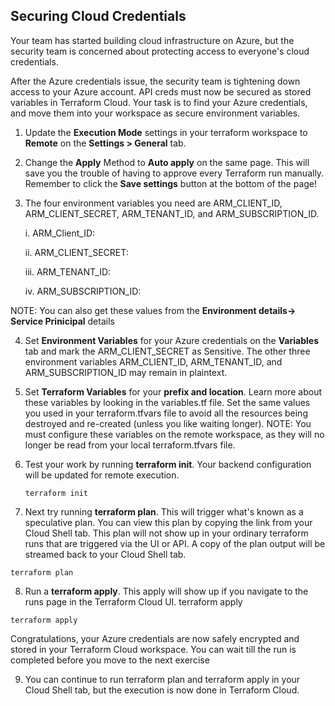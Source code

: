 ## Securing Cloud Credentials


Your team has started building cloud infrastructure on Azure, but the security team is concerned about protecting access to everyone's cloud credentials.


After the Azure credentials issue, the security team is tightening down access to your Azure account. API creds must now be secured as stored variables in Terraform Cloud. Your task is to find your Azure credentials, and move them into your workspace as secure environment variables.

1.	Update the **Execution Mode** settings in your terraform workspace to **Remote** on the **Settings > General** tab.

2.	Change the **Apply** Method to **Auto apply** on the same page. This will save you the trouble of having to approve every Terraform run manually. Remember to click the **Save settings** button at the bottom of the page!

3.	The four environment variables you need are ARM_CLIENT_ID, ARM_CLIENT_SECRET, ARM_TENANT_ID, and ARM_SUBSCRIPTION_ID.
    
    i. ARM_Client_ID:<inject key="Application Id" />
    
    ii. ARM_CLIENT_SECRET:<inject key="Secret Key" />
    
    iii. ARM_TENANT_ID:<inject key="Tenant Id (Directory Id)" />
    
    iv. ARM_SUBSCRIPTION_ID:<inject key="Subscription Id" />

   NOTE: You can also get these values from the **Environment details-> Service Prinicipal** details

4.	Set **Environment Variables** for your Azure credentials on the **Variables** tab and mark the ARM_CLIENT_SECRET as Sensitive. The other three environment variables  ARM_CLIENT_ID, ARM_TENANT_ID, and ARM_SUBSCRIPTION_ID may remain in plaintext.
   
5. Set **Terraform Variables** for your **prefix and location**. Learn more about these variables by looking in the variables.tf file. Set the same values you used in your terraform.tfvars file to avoid all the resources being destroyed and re-created (unless you like waiting longer).
   NOTE: You must configure these variables on the remote workspace, as they will no longer be read from your local terraform.tfvars file.

6. Test your work by running **terraform init**. Your backend configuration will be updated for remote execution.
    ```
   terraform init
   ```
7. Next try running **terraform plan**. This will trigger what's known as a speculative plan. You can view this plan by copying the link from your Cloud Shell tab. This plan will not show up in your ordinary terraform runs that are triggered via the UI or API. A copy of the plan output will be streamed back to your Cloud Shell tab.
 ```
 terraform plan
 ```
8. Run a **terraform apply**. This apply will show up if you navigate to the runs page in the Terraform Cloud UI.
terraform apply
 ```
 terraform apply
 ```
Congratulations, your Azure credentials are now safely encrypted and stored in your Terraform Cloud workspace.
You can wait till the run is completed before you move to the next exercise

9. You can continue to run terraform plan and terraform apply in your Cloud Shell tab, but the execution is now done in Terraform Cloud.
